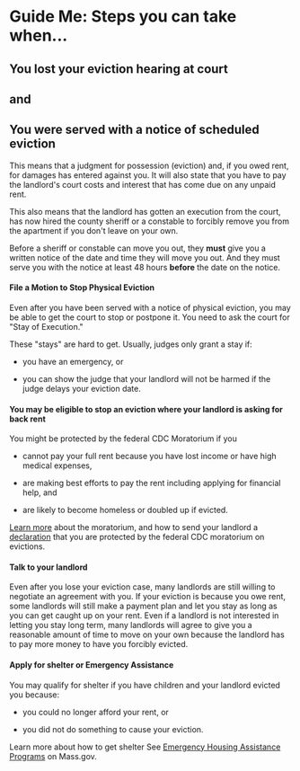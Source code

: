 Guide Me: Steps you can take when...
====================================

You lost your eviction hearing at court
---------------------------------------

and 
----

You were served with a notice of scheduled eviction
---------------------------------------------------

This means that a judgment for possession (eviction) and, if you owed
rent, for damages has entered against you. It will also state that you
have to pay the landlord's court costs and interest that has come due on
any unpaid rent.

This also means that the landlord has gotten an execution from the
court, has now hired the county sheriff or a constable to forcibly
remove you from the apartment if you don't leave on your own.

Before a sheriff or constable can move you out, they **must** give you a
written notice of the date and time they will move you out. And they
must serve you with the notice at least 48 hours **before** the date on
the notice.

#### File a Motion to Stop Physical Eviction 

Even after you have been served with a notice of physical eviction, you
may be able to get the court to stop or postpone it. You need to ask the
court for \"Stay of Execution.\"

These \"stays\" are hard to get. Usually, judges only grant a stay if:

-   you have an emergency, or

-   you can show the judge that your landlord will not be harmed if the
    judge delays your eviction date.

####  You may be eligible to stop an eviction where your landlord is asking for back rent

You might be protected by the federal CDC Moratorium if you

-   cannot pay your full rent because you have lost income or have high
    medical expenses,

-   are making best efforts to pay the rent including applying for
    financial help, and

-   are likely to become homeless or doubled up if evicted.

[Learn more](https://www.masslegalhelp.org/covid-19/housing) about the
moratorium, and how to send your landlord a
[declaration](https://MassLegalHelp.org/cdc-declaration.pdf)
that you are protected by the federal CDC moratorium on evictions.

#### Talk to your landlord

Even after you lose your eviction case, many landlords are still willing
to negotiate an agreement with you. If your eviction is because you owe
rent, some landlords will still make a payment plan and let you stay as
long as you can get caught up on your rent. Even if a landlord is not
interested in letting you stay long term, many landlords will agree to
give you a reasonable amount of time to move on your own because the
landlord has to pay more money to have you forcibly evicted.

#### Apply for shelter or Emergency Assistance

You may qualify for shelter if you have children and your landlord
evicted you because:

-   you could no longer afford your rent, or

-   you did not do something to cause your eviction.

Learn more about how to get shelter See [Emergency Housing Assistance
Programs](https://www.mass.gov/emergency-housing-assistance-programs) on Mass.gov.